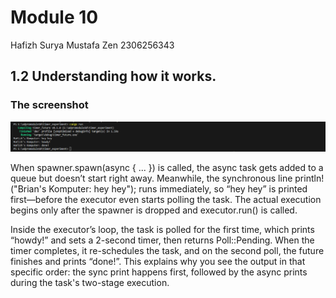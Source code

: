 # Module 10

Hafizh Surya Mustafa Zen 2306256343

## 1.2 Understanding how it works.

### The screenshot

![Program Output](image\timer1.png)

When spawner.spawn(async { ... }) is called, the async task gets added to a queue but doesn’t start right away. Meanwhile, the synchronous line println!("Brian's Komputer: hey hey"); runs immediately, so “hey hey” is printed first—before the executor even starts polling the task. The actual execution begins only after the spawner is dropped and executor.run() is called.

Inside the executor’s loop, the task is polled for the first time, which prints “howdy!” and sets a 2-second timer, then returns Poll::Pending. When the timer completes, it re-schedules the task, and on the second poll, the future finishes and prints “done!”. This explains why you see the output in that specific order: the sync print happens first, followed by the async prints during the task's two-stage execution.